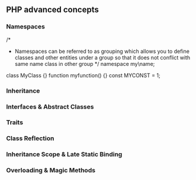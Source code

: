 ## PHP advanced concepts 
### Namespaces

/*
 * Namespaces can be referred to as grouping which allows you to define classes and other entities under a group so that it does not conflict with  same name class in other group 
 */
namespace my\name; 

class MyClass {}
function myfunction() {}
const MYCONST = 1;

### Inheritance
### Interfaces & Abstract Classes
### Traits
### Class Reflection
### Inheritance Scope & Late Static Binding
### Overloading & Magic Methods

